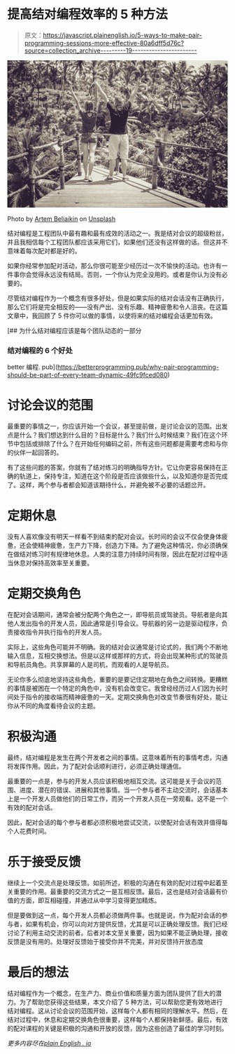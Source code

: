 # 提高结对编程效率的 5 种方法

> 原文：<https://javascript.plainenglish.io/5-ways-to-make-pair-programming-sessions-more-effective-80a6dff5d76c?source=collection_archive---------19----------------------->

![](img/73e4d9e7cbbf3244b201a870eb7f753d.png)

Photo by [Artem Beliaikin](https://unsplash.com/@belart84?utm_source=medium&utm_medium=referral) on [Unsplash](https://unsplash.com?utm_source=medium&utm_medium=referral)

结对编程是工程团队中最有趣和最有成效的活动之一。我是结对会议的超级粉丝，并且我相信每个工程团队都应该采用它们，如果他们还没有这样做的话。但这并不意味着每次配对都是好的。

如果你经常参加配对活动，那么你很可能至少经历过一次不愉快的活动。也许有一件事你会觉得永远没有结局。否则，一个你认为完全没用的。或者是你认为没有必要的。

尽管结对编程作为一个概念有很多好处，但是如果实际的结对会话没有正确执行，那么它们将是完全相反的——没有产出、没有乐趣、精神疲惫和令人沮丧。在这篇文章中，我回顾了 5 件你可以做的事情，以使将来的结对编程会话更加有效。

[](https://betterprogramming.pub/why-pair-programming-should-be-part-of-every-team-dynamic-49fc9fced080) [## 为什么结对编程应该是每个团队动态的一部分

### 结对编程的 6 个好处

better 编程. pub](https://betterprogramming.pub/why-pair-programming-should-be-part-of-every-team-dynamic-49fc9fced080) 

# 讨论会议的范围

最重要的事情之一，你应该开始一个会议，甚至提前做，是讨论会议的范围。出发点是什么？我们想达到什么目的？目标是什么？我们什么时候结束？我们在这个环节中包括或排除了什么？在开始任何编码之前，所有这些问题都是需要考虑和与你的伙伴一起回答的。

有了这些问题的答案，你就有了结对练习的明确指导方针。它让你更容易保持在正确的轨道上，保持专注，知道在这个阶段是否应该做些什么，以及知道你是否完成了。这样，两个参与者都会知道该期待什么，并避免被不必要的话题岔开。

# 定期休息

没有人喜欢像没有明天一样看不到结束的配对会议。长时间的会议不仅会使身体疲惫，还会使精神疲惫，生产力下降，创造力下降。为了避免这种情况，你必须确保在做结对练习时有规律地休息。人类的注意力持续时间有限，因此在配对过程中适当休息对保持高效率至关重要。

# 定期交换角色

在配对会话期间，通常会被分配两个角色之一，即导航员或驾驶员。导航者是向其他人发出指令的开发人员，因此通常是引导会议。导航器的另一边是驱动程序，负责接收指令并执行指令的开发人员。

实际上，这些角色可能并不明确。我的结对会议通常是讨论式的，我们两个不断地输入信息，互相交换想法。但是以这样或那样的方式，将会出现某种形式的驾驶员和导航员角色。共享屏幕的人是司机，而观看的人是导航员。

无论你多么彻底地坚持这些角色，重要的是要记住定期地在角色之间转换。更糟糕的事情是被困在一个特定的角色中，没有机会改变它。我曾经经历过人们因为长时间处于指令的接收端而精神疲惫的一天。定期交换角色对改变节奏很有好处，能让你从不同的角度看待会议的主题。

# 积极沟通

最终，结对编程是发生在两个开发者之间的事情。这意味着所有的事情考虑，沟通将发挥作用。因此，为了配对会话顺利进行，必须正确处理通信。

最重要的一点是，参与的开发人员应该积极地相互交流。这可能是关于会议的范围、进度、潜在的错误、进展和其他事情。当一个参与者不主动交流时，会话基本上是一个开发人员做他们的日常工作，而另一个开发人员在一旁观看。这不是一个有效的配对会话。

因此，配对会话的每个参与者都必须积极地尝试交流，以使配对会话有效并值得每个人花费时间。

# 乐于接受反馈

继续上一个交流点是处理反馈。如前所述，积极的沟通在有效的配对过程中起着至关重要的作用。最重要的交流方式之一是互相反馈。最后，这也是结对会话最有价值的方面，即互相碰撞，并通过从中学习变得更加精炼。

但是要做到这一点，每个开发人员都必须做两件事。也就是说，作为配对会话的参与者，如果有机会，你可以向对方提供反馈，尤其是可以正确处理反馈。我们已经讨论了利用主动交流的前者。后者对本文至关重要，因为如果不能正确处理，接收反馈是没有用的。处理好反馈始于接受你并不完美，并对反馈持开放态度

# 最后的想法

结对编程作为一个概念，在生产力、商业价值和质量方面为团队提供了巨大的潜力。为了帮助您获得这些结果，本文介绍了 5 种方法，可以帮助您更有效地进行结对编程。这从讨论会议的范围开始，这样每个人都有相同的理解水平。然后，在结对过程中，休息和定期交换角色很重要，这样每个人都保持新鲜感。最后，有效的配对课程的关键是积极的沟通和开放的反馈，因为这些创造了最佳的学习时刻。

*更多内容尽在*[*plain English . io*](http://plainenglish.io/)